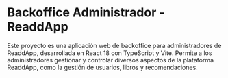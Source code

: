 # Backoffice Administrador - ReaddApp

Este proyecto es una aplicación web de backoffice para administradores de ReaddApp, desarrollada en React 18 con TypeScript y Vite. Permite a los administradores gestionar y controlar diversos aspectos de la plataforma ReaddApp, como la gestión de usuarios, libros y recomendaciones.
